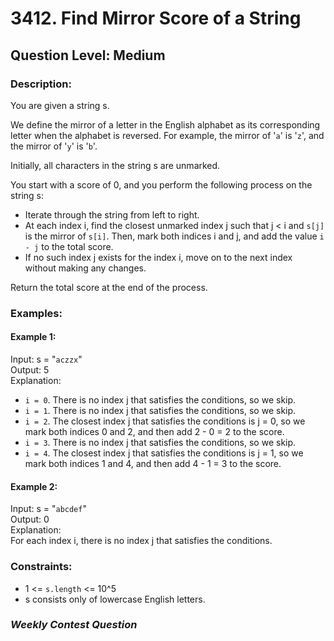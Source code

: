 # 3412. Find Mirror Score of a String
## Question Level: Medium
### Description:
You are given a string s.

We define the mirror of a letter in the English alphabet as its corresponding letter when the alphabet is reversed. For example, the mirror of '`a`' is '`z`', and the mirror of '`y`' is '`b`'.

Initially, all characters in the string s are unmarked.

You start with a score of 0, and you perform the following process on the string s:
- Iterate through the string from left to right.
- At each index i, find the closest unmarked index j such that j < i and `s[j]` is the mirror of `s[i]`. Then, mark both indices i and j, and add the value `i - j` to the total score.
- If no such index j exists for the index i, move on to the next index without making any changes.

Return the total score at the end of the process.

### Examples:
#### Example 1:
Input: s = "`aczzx`"<br>
Output: 5<br>
Explanation:
- `i = 0`. There is no index j that satisfies the conditions, so we skip.
- `i = 1`. There is no index j that satisfies the conditions, so we skip.
- `i = 2`. The closest index j that satisfies the conditions is j = 0, so we mark both indices 0 and 2, and then add 2 - 0 = 2 to the score.
- `i = 3`. There is no index j that satisfies the conditions, so we skip.
- `i = 4`. The closest index j that satisfies the conditions is j = 1, so we mark both indices 1 and 4, and then add 4 - 1 = 3 to the score.
#### Example 2:
Input: s = "`abcdef`"<br>
Output: 0<br>
Explanation:<br>
For each index i, there is no index j that satisfies the conditions.

### Constraints:

- 1 <= `s.length` <= 10^5
- s consists only of lowercase English letters.


### <i>Weekly Contest Question</i>